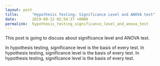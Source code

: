 ```yaml
---
layout: post
title:      "Hypothesis Testing: Significance Level and ANOVA test"
date:       2019-09-12 02:54:37 +0000
permalink:  hypothesis_testing_significance_level_and_anova_test
---
```



This post is going to discuss about significance level and ANOVA test.

In hypothesis testing, significance level is the basis of every test. In hypothesis testing, significance level is the basis of every test. In hypothesis testing, significance level is the basis of every test. 
